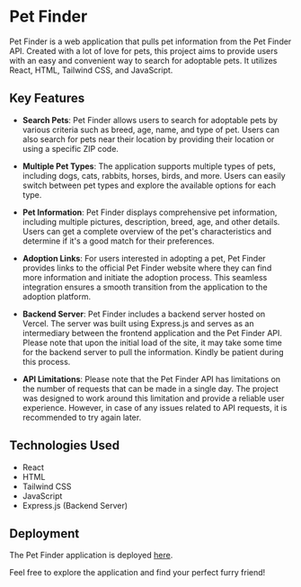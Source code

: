# Pet Finder

Pet Finder is a web application that pulls pet information from the Pet Finder API. Created with a lot of love for pets, this project aims to provide users with an easy and convenient way to search for adoptable pets. It utilizes React, HTML, Tailwind CSS, and JavaScript.

## Key Features

- **Search Pets**: Pet Finder allows users to search for adoptable pets by various criteria such as breed, age, name, and type of pet. Users can also search for pets near their location by providing their location or using a specific ZIP code.

- **Multiple Pet Types**: The application supports multiple types of pets, including dogs, cats, rabbits, horses, birds, and more. Users can easily switch between pet types and explore the available options for each type.

- **Pet Information**: Pet Finder displays comprehensive pet information, including multiple pictures, description, breed, age, and other details. Users can get a complete overview of the pet's characteristics and determine if it's a good match for their preferences.

- **Adoption Links**: For users interested in adopting a pet, Pet Finder provides links to the official Pet Finder website where they can find more information and initiate the adoption process. This seamless integration ensures a smooth transition from the application to the adoption platform.

- **Backend Server**: Pet Finder includes a backend server hosted on Vercel. The server was built using Express.js and serves as an intermediary between the frontend application and the Pet Finder API. Please note that upon the initial load of the site, it may take some time for the backend server to pull the information. Kindly be patient during this process.

- **API Limitations**: Please note that the Pet Finder API has limitations on the number of requests that can be made in a single day. The project was designed to work around this limitation and provide a reliable user experience. However, in case of any issues related to API requests, it is recommended to try again later.

## Technologies Used

- React
- HTML
- Tailwind CSS
- JavaScript
- Express.js (Backend Server)

## Deployment

The Pet Finder application is deployed [here](https://davids-petfinder.netlify.app). 

Feel free to explore the application and find your perfect furry friend!



